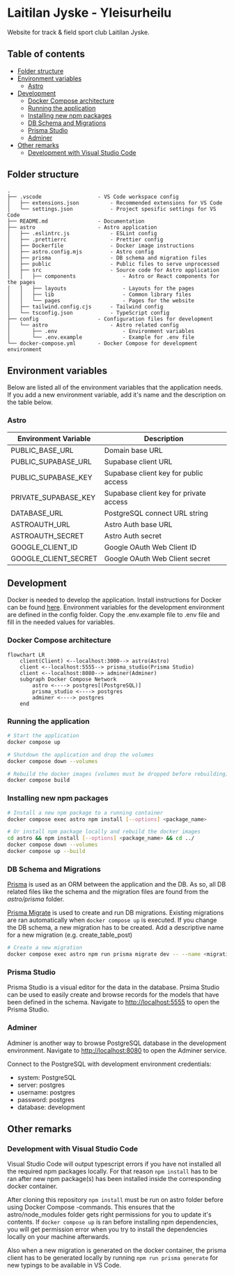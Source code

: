 # Laitilan Jyske - Yleisurheilu

Website for track & field sport club Laitilan Jyske.

## Table of contents

- [Folder structure](#folder-structure)
- [Environment variables](#environment-variables)
  - [Astro](#astro)
- [Development](#development)
  - [Docker Compose architecture](#docker-compose-architecture)
  - [Running the application](#running-the-application)
  - [Installing new npm packages](#installing-new-npm-packages)
  - [DB Schema and Migrations](#db-schema-and-migrations)
  - [Prisma Studio](#prisma-studio)
  - [Adminer](#adminer)
- [Other remarks](#other-remarks)
  - [Development with Visual Studio Code](#development-with-visual-studio-code)

## Folder structure

```
.
├── .vscode                  - VS Code workspace config
│   ├── extensions.json          - Recommended extensions for VS Code
│   └── settings.json            - Project spesific settings for VS Code
├── README.md                - Documentation
├── astro                    - Astro application
│   ├── .eslintrc.js             - ESLint config
│   ├── .prettierrc              - Prettier config
│   ├── Dockerfile               - Docker image instructions
│   ├── astro.config.mjs         - Astro config
│   ├── prisma                   - DB schema and migration files
│   ├── public                   - Public files to serve unprocessed
│   ├── src                      - Source code for Astro application
│   │   ├── components               - Astro or React components for the pages
│   │   ├── layouts                  - Layouts for the pages
│   │   ├── lib                      - Common library files
│   │   └── pages                    - Pages for the website
│   ├── tailwind.config.cjs      - Tailwind config
│   └── tsconfig.json            - TypeScript config
├── config                   - Configuration files for development
│   └── astro                    - Astro related config
│       ├── .env                     - Environment variables
│       └── .env.example             - Example for .env file
└── docker-compose.yml       - Docker Compose for development environment
```

## Environment variables

Below are listed all of the environment variables that the application needs. If you add a new environment variable, add it's name and the description on the table below.

### Astro

| Environment Variable | Description                            |
| -------------------- | -------------------------------------- |
| PUBLIC_BASE_URL      | Domain base URL                        |
| PUBLIC_SUPABASE_URL  | Supabase client URL                    |
| PUBLIC_SUPABASE_KEY  | Supabase client key for public access  |
| PRIVATE_SUPABASE_KEY | Supabase client key for private access |
| DATABASE_URL         | PostgreSQL connect URL string          |
| ASTROAUTH_URL        | Astro Auth base URL                    |
| ASTROAUTH_SECRET     | Astro Auth secret                      |
| GOOGLE_CLIENT_ID     | Google OAuth Web Client ID             |
| GOOGLE_CLIENT_SECRET | Google OAuth Web Client secret         |

## Development

Docker is needed to develop the application. Install instructions for Docker can be found [here](https://docs.docker.com/get-docker/). Environment variables for the development environment are defined in the config folder. Copy the .env.example file to .env file and fill in the needed values for variables.

### Docker Compose architecture

```mermaid
flowchart LR
    client(Client) <--localhost:3000--> astro(Astro)
    client <--localhost:5555--> prisma_studio(Prisma Studio)
    client <--localhost:8080--> adminer(Adminer)
    subgraph Docker Compose Network
        astro <----> postgres[(PostgreSQL)]
        prisma_studio <----> postgres
        adminer <----> postgres
    end
```

### Running the application

```sh
# Start the application
docker compose up

# Shutdown the application and drop the volumes
docker compose down --volumes

# Rebuild the docker images (volumes must be dropped before rebuilding)
docker compose build
```

### Installing new npm packages

```sh
# Install a new npm package to a running container
docker compose exec astro npm install [--options] <package_name>

# Or install npm package locally and rebuild the docker images
cd astro && npm install [--options] <package_name> && cd ../
docker compose down --volumes
docker compose up --build
```

### DB Schema and Migrations

[Prisma](https://www.prisma.io/) is used as an ORM between the application and the DB. As so, all DB related files like the schema and the migration files are found from the _astro/prisma_ folder.

[Prisma Migrate](https://www.prisma.io/docs/concepts/components/prisma-migrate) is used to create and run DB migrations. Existing migrations are ran automatically when `docker compose up` is executed. If you change the DB schema, a new migration has to be created. Add a descriptive name for a new migration (e.g. create_table_post)

```sh
# Create a new migration
docker compose exec astro npm run prisma migrate dev -- --name <migration_name>
```

### Prisma Studio

Prisma Studio is a visual editor for the data in the database. Prsima Studio can be used to easily create and browse records for the models that have been defined in the schema. Navigate to [http://localhost:5555](http://localhost:5555) to open the Prisma Studio.

### Adminer

Adminer is another way to browse PostgreSQL database in the development environment. Navigate to [http://localhost:8080](http://localhost:8080) to open the Adminer service.

Connect to the PostgreSQL with development environment credentials:

- system: PostgreSQL
- server: postgres
- username: postgres
- password: postgres
- database: development

## Other remarks

### Development with Visual Studio Code

Visual Studio Code will output typescript errors if you have not installed all the required npm packages locally. For that reason `npm install` has to be ran after new npm package(s) has been installed inside the corresponding docker container.

After cloning this repository `npm install` must be run on astro folder before using Docker Compose -commands. This ensures that the astro/node_modules folder gets right permissions for you to update it's contents. If `docker compose up` is ran before installing npm dependencies, you will get permission error when you try to install the dependencies locally on your machine afterwards.

Also when a new migration is generated on the docker container, the prisma client has to be generated locally by running `npm run prisma generate` for new typings to be available in VS Code.
